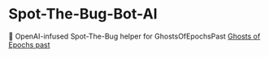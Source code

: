 # Spot-The-Bug-Bot-AI
🤖 OpenAI-infused Spot-The-Bug helper for GhostsOfEpochsPast
[Ghosts of Epochs past](https://github.com/johnnyknoxville1337/GhostsOfEpochsPast)  
